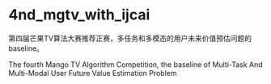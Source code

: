 # 4nd_mgtv_with_ijcai
第四届芒果TV算法大赛推荐正赛，多任务和多模态的用户未来价值预估问题的baseline。

The fourth Mango TV Algorithm Competition, the baseline of Multi-Task And Multi-Modal User Future Value Estimation Problem
